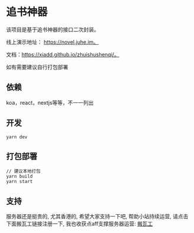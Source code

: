 # 追书神器

该项目是基于追书神器的接口二次封装。

线上演示地址： https://novel.juhe.im。 

文档：https://xiadd.github.io/zhuishushenqi/。

如有需要建议自行打包部署

## 依赖

koa，react，nextjs等等，不一一列出

## 开发

```
yarn dev
```

## 打包部署

```
// 建议本地打包
yarn build 
yarn start
```

## 支持

服务器还是挺贵的, 尤其香港的, 希望大家支持一下吧, 帮助小站持续运营, 请点击下面搬瓦工链接注册一下, 我也收获点aff支撑服务器运营: [搬瓦工](https://bwh8.net/aff.php?aff=30537)


